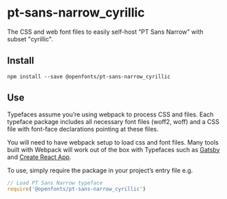 
# pt-sans-narrow_cyrillic

The CSS and web font files to easily self-host “PT Sans Narrow” with subset "cyrillic".

## Install

`npm install --save @openfonts/pt-sans-narrow_cyrillic`

## Use

Typefaces assume you’re using webpack to process CSS and files. Each typeface
package includes all necessary font files (woff2, woff) and a CSS file with
font-face declarations pointing at these files.

You will need to have webpack setup to load css and font files. Many tools built
with Webpack will work out of the box with Typefaces such as [Gatsby](https://github.com/gatsbyjs/gatsby)
and [Create React App](https://github.com/facebookincubator/create-react-app).

To use, simply require the package in your project’s entry file e.g.

```javascript
// Load PT Sans Narrow typeface
require('@openfonts/pt-sans-narrow_cyrillic')
```
